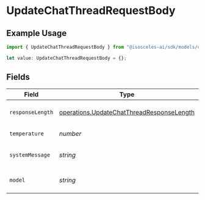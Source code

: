 # UpdateChatThreadRequestBody

## Example Usage

```typescript
import { UpdateChatThreadRequestBody } from "@isosceles-ai/sdk/models/operations";

let value: UpdateChatThreadRequestBody = {};
```

## Fields

| Field                                                                                                  | Type                                                                                                   | Required                                                                                               | Description                                                                                            |
| ------------------------------------------------------------------------------------------------------ | ------------------------------------------------------------------------------------------------------ | ------------------------------------------------------------------------------------------------------ | ------------------------------------------------------------------------------------------------------ |
| `responseLength`                                                                                       | [operations.UpdateChatThreadResponseLength](../../models/operations/updatechatthreadresponselength.md) | :heavy_minus_sign:                                                                                     | Configure response length                                                                              |
| `temperature`                                                                                          | *number*                                                                                               | :heavy_minus_sign:                                                                                     | between 0 and 1                                                                                        |
| `systemMessage`                                                                                        | *string*                                                                                               | :heavy_minus_sign:                                                                                     | System message for the LLM                                                                             |
| `model`                                                                                                | *string*                                                                                               | :heavy_minus_sign:                                                                                     | LLM Model to choose from                                                                               |